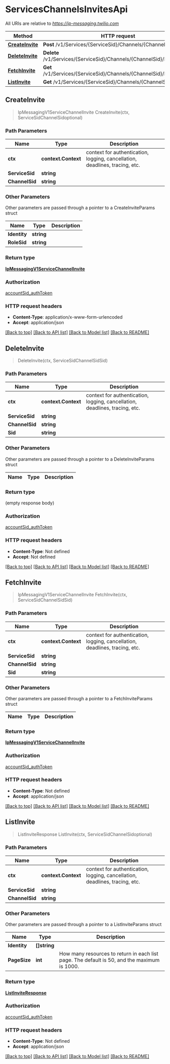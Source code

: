# ServicesChannelsInvitesApi

All URIs are relative to *https://ip-messaging.twilio.com*

Method | HTTP request | Description
------------- | ------------- | -------------
[**CreateInvite**](ServicesChannelsInvitesApi.md#CreateInvite) | **Post** /v1/Services/{ServiceSid}/Channels/{ChannelSid}/Invites | 
[**DeleteInvite**](ServicesChannelsInvitesApi.md#DeleteInvite) | **Delete** /v1/Services/{ServiceSid}/Channels/{ChannelSid}/Invites/{Sid} | 
[**FetchInvite**](ServicesChannelsInvitesApi.md#FetchInvite) | **Get** /v1/Services/{ServiceSid}/Channels/{ChannelSid}/Invites/{Sid} | 
[**ListInvite**](ServicesChannelsInvitesApi.md#ListInvite) | **Get** /v1/Services/{ServiceSid}/Channels/{ChannelSid}/Invites | 



## CreateInvite

> IpMessagingV1ServiceChannelInvite CreateInvite(ctx, ServiceSidChannelSidoptional)



### Path Parameters


Name | Type | Description
------------- | ------------- | -------------
**ctx** | **context.Context** | context for authentication, logging, cancellation, deadlines, tracing, etc.
**ServiceSid** | **string** | 
**ChannelSid** | **string** | 

### Other Parameters

Other parameters are passed through a pointer to a CreateInviteParams struct


Name | Type | Description
------------- | ------------- | -------------
**Identity** | **string** | 
**RoleSid** | **string** | 

### Return type

[**IpMessagingV1ServiceChannelInvite**](IpMessagingV1ServiceChannelInvite.md)

### Authorization

[accountSid_authToken](../README.md#accountSid_authToken)

### HTTP request headers

- **Content-Type**: application/x-www-form-urlencoded
- **Accept**: application/json

[[Back to top]](#) [[Back to API list]](../README.md#documentation-for-api-endpoints)
[[Back to Model list]](../README.md#documentation-for-models)
[[Back to README]](../README.md)


## DeleteInvite

> DeleteInvite(ctx, ServiceSidChannelSidSid)



### Path Parameters


Name | Type | Description
------------- | ------------- | -------------
**ctx** | **context.Context** | context for authentication, logging, cancellation, deadlines, tracing, etc.
**ServiceSid** | **string** | 
**ChannelSid** | **string** | 
**Sid** | **string** | 

### Other Parameters

Other parameters are passed through a pointer to a DeleteInviteParams struct


Name | Type | Description
------------- | ------------- | -------------

### Return type

 (empty response body)

### Authorization

[accountSid_authToken](../README.md#accountSid_authToken)

### HTTP request headers

- **Content-Type**: Not defined
- **Accept**: Not defined

[[Back to top]](#) [[Back to API list]](../README.md#documentation-for-api-endpoints)
[[Back to Model list]](../README.md#documentation-for-models)
[[Back to README]](../README.md)


## FetchInvite

> IpMessagingV1ServiceChannelInvite FetchInvite(ctx, ServiceSidChannelSidSid)



### Path Parameters


Name | Type | Description
------------- | ------------- | -------------
**ctx** | **context.Context** | context for authentication, logging, cancellation, deadlines, tracing, etc.
**ServiceSid** | **string** | 
**ChannelSid** | **string** | 
**Sid** | **string** | 

### Other Parameters

Other parameters are passed through a pointer to a FetchInviteParams struct


Name | Type | Description
------------- | ------------- | -------------

### Return type

[**IpMessagingV1ServiceChannelInvite**](IpMessagingV1ServiceChannelInvite.md)

### Authorization

[accountSid_authToken](../README.md#accountSid_authToken)

### HTTP request headers

- **Content-Type**: Not defined
- **Accept**: application/json

[[Back to top]](#) [[Back to API list]](../README.md#documentation-for-api-endpoints)
[[Back to Model list]](../README.md#documentation-for-models)
[[Back to README]](../README.md)


## ListInvite

> ListInviteResponse ListInvite(ctx, ServiceSidChannelSidoptional)



### Path Parameters


Name | Type | Description
------------- | ------------- | -------------
**ctx** | **context.Context** | context for authentication, logging, cancellation, deadlines, tracing, etc.
**ServiceSid** | **string** | 
**ChannelSid** | **string** | 

### Other Parameters

Other parameters are passed through a pointer to a ListInviteParams struct


Name | Type | Description
------------- | ------------- | -------------
**Identity** | **[]string** | 
**PageSize** | **int** | How many resources to return in each list page. The default is 50, and the maximum is 1000.

### Return type

[**ListInviteResponse**](ListInviteResponse.md)

### Authorization

[accountSid_authToken](../README.md#accountSid_authToken)

### HTTP request headers

- **Content-Type**: Not defined
- **Accept**: application/json

[[Back to top]](#) [[Back to API list]](../README.md#documentation-for-api-endpoints)
[[Back to Model list]](../README.md#documentation-for-models)
[[Back to README]](../README.md)

